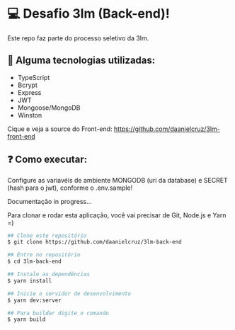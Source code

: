 # :computer: Desafio 3lm (Back-end)!
Este repo faz parte do processo seletivo da 3lm.

## :rocket: Alguma tecnologias utilizadas:


- TypeScript
- Bcrypt
- Express
- JWT
- Mongoose/MongoDB
- Winston

Cique e veja a source do Front-end: https://github.com/daanielcruz/3lm-front-end

## :question: Como executar:

Configure as variavéis de ambiente MONGODB (uri da database) e SECRET (hash para o jwt), conforme o .env.sample!

Documentação in progress...

Para clonar e rodar esta aplicação, você vai precisar de Git, Node.js e Yarn =)
```bash
## Clone este repositório
$ git clone https://github.com/daanielcruz/3lm-back-end

## Entre no repositório
$ cd 3lm-back-end

## Instale as dependências
$ yarn install

## Inicie o servidor de desenvolvimento
$ yarn dev:server

## Para buildar digite o comando
$ yarn build
```
